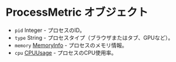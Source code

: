 # ProcessMetric オブジェクト

* `pid` Integer - プロセスのID。
* `type` String - プロセスタイプ（ブラウザまたはタブ、GPUなど）。
* `memory` [MemoryInfo](memory-info.md) - プロセスのメモリ情報。
* `cpu` [CPUUsage](cpu-usage.md) - プロセスのCPU使用率。